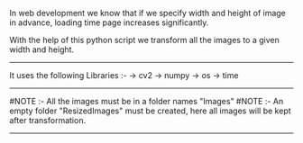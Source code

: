 In web development we know that if we specify width and height of image in advance, loading time page increases significantly.

With the help of this python script we transform all the images to a given width and height.

----------------------------------------------------------------------------------------------------
It uses the following Libraries :-
-> cv2
-> numpy
-> os
-> time

----------------------------------------------------------------------------------------------------
#NOTE :- All the images must be in a folder names "Images"
#NOTE :- An empty folder "ResizedImages" must be created, here all images will be kept after transformation.

----------------------------------------------------------------------------------------------------
